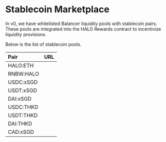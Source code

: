 # Stablecoin Marketplace

In v0, we have whitelisted Balancer liquidity pools with stablecoin pairs. These pools are integrated into the HALO Rewards contract to incentivize liquidity provisions. 

Below is the list of stablecoin pools.

| **Pair** | **URL** |
| :--- | :--- |
| HALO:ETH |  |
| RNBW:HALO |  |
| USDC:xSGD |  |
| USDT:xSGD |  |
| DAI:xSGD |  |
| USDC:THKD |  |
| USDT:THKD |  |
| DAI:THKD |  |
| CAD:xSGD |  |

